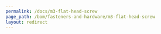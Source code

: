 ```yaml
---
permalink: /docs/m3-flat-head-screw
page_path: /bom/fasteners-and-hardware/m3-flat-head-screw
layout: redirect
---
```

